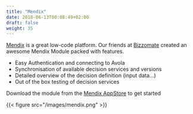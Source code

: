 ```yaml
---
title: "Mendix"
date: 2018-06-13T00:08:49+02:00
draft: false
weight: 35
---
```


[Mendix](https://www.mendix.com) is a great low-code platform. Our friends at [Bizzomate](https://www.bizzomate.com?utm_source=avoladocs) created an awesome Mendix Module packed with features.

<!--more-->

* Easy Authentication and connecting to Avola
* Synchronisation of available decision services and versions
* Detailed overview of the decision definition (input data...)
* Out of the box testing of decision services

Download the module from the [Mendix AppStore](https://appstore.home.mendix.com/link/app/33257/) to get started

{{< figure src="/images/mendix.png" >}}